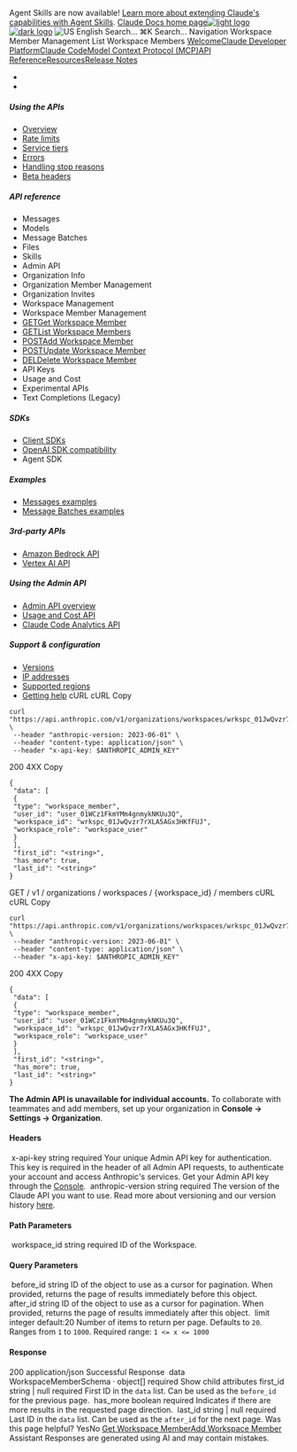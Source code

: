 Agent Skills are now available! [Learn more about extending Claude's capabilities with Agent Skills](/en/docs/agents-and-tools/agent-skills/overview).
[Claude Docs home page![light logo](https://mintcdn.com/anthropic-claude-docs/DcI2Ybid7ZEnFaf0/logo/light.svg?fit=max&auto=format&n=DcI2Ybid7ZEnFaf0&q=85&s=c877c45432515ee69194cb19e9f983a2)![dark logo](https://mintcdn.com/anthropic-claude-docs/DcI2Ybid7ZEnFaf0/logo/dark.svg?fit=max&auto=format&n=DcI2Ybid7ZEnFaf0&q=85&s=f5bb877be0cb3cba86cf6d7c88185216)](/)
![US](https://d3gk2c5xim1je2.cloudfront.net/flags/US.svg)
English
Search...
⌘K
Search...
Navigation
Workspace Member Management
List Workspace Members
[Welcome](/en/home)[Claude Developer Platform](/en/docs/intro)[Claude Code](/en/docs/claude-code/overview)[Model Context Protocol (MCP)](/en/docs/mcp)[API Reference](/en/api/messages)[Resources](/en/resources/overview)[Release Notes](/en/release-notes/overview)
* [](/en/docs/intro)
* [](/en/api/overview)
##### Using the APIs
 * [Overview](/en/api/overview)
 * [Rate limits](/en/api/rate-limits)
 * [Service tiers](/en/api/service-tiers)
 * [Errors](/en/api/errors)
 * [Handling stop reasons](/en/api/handling-stop-reasons)
 * [Beta headers](/en/api/beta-headers)
##### API reference
 * Messages
 * Models
 * Message Batches
 * Files
 * Skills
 * Admin API
 * Organization Info
 * Organization Member Management
 * Organization Invites
 * Workspace Management
 * Workspace Member Management
 * [GETGet Workspace Member](/en/api/admin-api/workspace_members/get-workspace-member)
 * [GETList Workspace Members](/en/api/admin-api/workspace_members/list-workspace-members)
 * [POSTAdd Workspace Member](/en/api/admin-api/workspace_members/create-workspace-member)
 * [POSTUpdate Workspace Member](/en/api/admin-api/workspace_members/update-workspace-member)
 * [DELDelete Workspace Member](/en/api/admin-api/workspace_members/delete-workspace-member)
 * API Keys
 * Usage and Cost
 * Experimental APIs
 * Text Completions (Legacy)
##### SDKs
 * [Client SDKs](/en/api/client-sdks)
 * [OpenAI SDK compatibility](/en/api/openai-sdk)
 * Agent SDK
##### Examples
 * [Messages examples](/en/api/messages-examples)
 * [Message Batches examples](/en/api/messages-batch-examples)
##### 3rd-party APIs
 * [Amazon Bedrock API](/en/api/claude-on-amazon-bedrock)
 * [Vertex AI API](/en/api/claude-on-vertex-ai)
##### Using the Admin API
 * [Admin API overview](/en/api/administration-api)
 * [Usage and Cost API](/en/api/usage-cost-api)
 * [Claude Code Analytics API](/en/api/claude-code-analytics-api)
##### Support & configuration
 * [Versions](/en/api/versioning)
 * [IP addresses](/en/api/ip-addresses)
 * [Supported regions](/en/api/supported-regions)
 * [Getting help](/en/api/getting-help)
cURL
cURL
Copy
```
curl "https://api.anthropic.com/v1/organizations/workspaces/wrkspc_01JwQvzr7rXLA5AGx3HKfFUJ/members" \
 --header "anthropic-version: 2023-06-01" \
 --header "content-type: application/json" \
 --header "x-api-key: $ANTHROPIC_ADMIN_KEY"
```
200
4XX
Copy
```
{
 "data": [
 {
 "type": "workspace_member",
 "user_id": "user_01WCz1FkmYMm4gnmykNKUu3Q",
 "workspace_id": "wrkspc_01JwQvzr7rXLA5AGx3HKfFUJ",
 "workspace_role": "workspace_user"
 }
 ],
 "first_id": "<string>",
 "has_more": true,
 "last_id": "<string>"
}
```
GET
/
v1
/
organizations
/
workspaces
/
{workspace_id}
/
members
cURL
cURL
Copy
```
curl "https://api.anthropic.com/v1/organizations/workspaces/wrkspc_01JwQvzr7rXLA5AGx3HKfFUJ/members" \
 --header "anthropic-version: 2023-06-01" \
 --header "content-type: application/json" \
 --header "x-api-key: $ANTHROPIC_ADMIN_KEY"
```
200
4XX
Copy
```
{
 "data": [
 {
 "type": "workspace_member",
 "user_id": "user_01WCz1FkmYMm4gnmykNKUu3Q",
 "workspace_id": "wrkspc_01JwQvzr7rXLA5AGx3HKfFUJ",
 "workspace_role": "workspace_user"
 }
 ],
 "first_id": "<string>",
 "has_more": true,
 "last_id": "<string>"
}
```
**The Admin API is unavailable for individual accounts.** To collaborate with teammates and add members, set up your organization in **Console → Settings → Organization**.
#### Headers
[​](#parameter-x-api-key)
x-api-key
string
required
Your unique Admin API key for authentication.
This key is required in the header of all Admin API requests, to authenticate your account and access Anthropic's services. Get your Admin API key through the [Console](https://console.anthropic.com/settings/admin-keys).
[​](#parameter-anthropic-version)
anthropic-version
string
required
The version of the Claude API you want to use.
Read more about versioning and our version history [here](https://docs.claude.com/en/api/versioning).
#### Path Parameters
[​](#parameter-workspace-id)
workspace_id
string
required
ID of the Workspace.
#### Query Parameters
[​](#parameter-before-id)
before_id
string
ID of the object to use as a cursor for pagination. When provided, returns the page of results immediately before this object.
[​](#parameter-after-id)
after_id
string
ID of the object to use as a cursor for pagination. When provided, returns the page of results immediately after this object.
[​](#parameter-limit)
limit
integer
default:20
Number of items to return per page.
Defaults to `20`. Ranges from `1` to `1000`.
Required range: `1 <= x <= 1000`
#### Response
200
application/json
Successful Response
[​](#response-data)
data
WorkspaceMemberSchema · object[]
required
Show child attributes
[​](#response-first-id)
first_id
string | null
required
First ID in the `data` list. Can be used as the `before_id` for the previous page.
[​](#response-has-more)
has_more
boolean
required
Indicates if there are more results in the requested page direction.
[​](#response-last-id)
last_id
string | null
required
Last ID in the `data` list. Can be used as the `after_id` for the next page.
Was this page helpful?
YesNo
[Get Workspace Member](/en/api/admin-api/workspace_members/get-workspace-member)[Add Workspace Member](/en/api/admin-api/workspace_members/create-workspace-member)
Assistant
Responses are generated using AI and may contain mistakes.